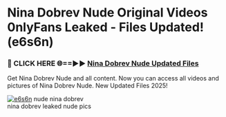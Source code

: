 # Nina Dobrev Nude Original Videos 0nlyFans Leaked - Files Updated! (e6s6n)

<h3>🔴 CLICK HERE 🌐==►► <a href="https://tinyurl.com/5h6xmrr3" rel="nofollow">Nina Dobrev Nude Updated Files</a></h3>

Get Nina Dobrev Nude and all content. Now you can access all videos and pictures of Nina Dobrev Nude. New Updated Files 2025!

[![e6s6n](https://i.imgur.com/KVD873Z.gif)](https://tinyurl.com/5h6xmrr3)
nude nina dobrev<br>
nina dobrev leaked nude pics